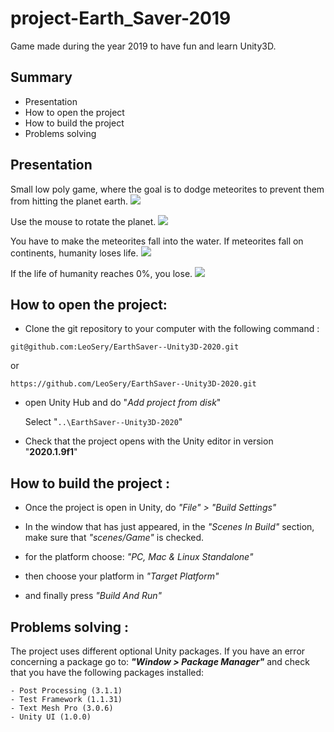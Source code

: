 # project-Earth_Saver-2019
Game made during the year 2019 to have fun and learn Unity3D.

## Summary

- Presentation
- How to open the project
- How to build the project 
- Problems solving

## Presentation

Small low poly game, where the goal is to dodge meteorites to prevent them from hitting the planet earth.
![](https://i.imgur.com/NtkgZiz.gif)

Use the mouse to rotate the planet.
![](https://i.imgur.com/XkrxZyd.gif)

You have to make the meteorites fall into the water. If meteorites fall on continents, humanity loses life.
![](https://i.imgur.com/ASLYBFv.gif)

If the life of humanity reaches 0%, you lose.
![](https://i.imgur.com/BPyVUdA.gif)

## How to open the project:

- Clone the git repository to your computer with the following command :
```
git@github.com:LeoSery/EarthSaver--Unity3D-2020.git
```
or 
```
https://github.com/LeoSery/EarthSaver--Unity3D-2020.git
```

- open Unity Hub and do "*Add project from disk*"

    Select "`..\EarthSaver--Unity3D-2020`"

- Check that the project opens with the Unity editor in version "**2020.1.9f1**"

## How to build the project : 

- Once the project is open in Unity, do *"File" > "Build Settings"*

- In the window that has just appeared, in the *"Scenes In Build"* section, make sure that *"scenes/Game"* is checked.

- for the platform choose: *"PC, Mac & Linux Standalone"*

- then choose your platform in *"Target Platform"*

- and finally press *"Build And Run"*

## Problems solving :

The project uses different optional Unity packages. 
If you have an error concerning a package go to: ***"Window > Package Manager"*** and check that you have the following packages installed: 

```
- Post Processing (3.1.1)
- Test Framework (1.1.31)
- Text Mesh Pro (3.0.6)
- Unity UI (1.0.0)
```